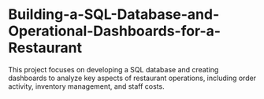 # Building-a-SQL-Database-and-Operational-Dashboards-for-a-Restaurant
This project focuses on developing a SQL database and creating dashboards to analyze key aspects of restaurant operations, including order activity, inventory management, and staff costs.

